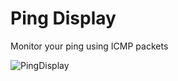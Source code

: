# Ping Display
Monitor your ping using ICMP packets

![PingDisplay](https://i.imgur.com/X5EPpF1.png)
